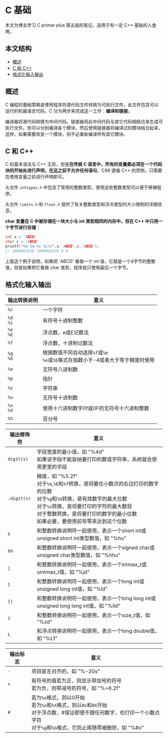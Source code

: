 # C 基础

本文为博主学习 C primer plus 第五版的笔记，适用于有一定 C++ 基础的人食用。

## 本文结构

* [概述](#overview)
* [C 和 C++](#c_and_c++)
* [格式化输入输出](#scanf_and_printf)

<h2 id="overview">概述</h2>

C 编程的基础策略是使用程序将源代码文件转换为可执行文件，此文件包含可以运行的机器语言代码。C 分为两步来完成这一工作：**编译和链接**。

编译器将源代码转换为中间代码，链接器将此中间代码与其它代码相结合来生成可执行文件。你可以分别编译各个模块，然后使用链接器将编译过的模块结合起来，这样，如果需要改变一个模块，则不必重新编译所有其它模块。

<h2 id="c_and_c++">C 和 C++</h2>

C 的基本语法与 C++ 无异，但是**在传统 C 语言中，所有的变量都必须在一个代码块的开始处进行声明，在这之前不允许任何语句**，C99 遵循 C++ 的惯例，只需要在使用变量之前进行声明即可。

头文件 `inttypes.h` 中包含了常用的整数类型，使用这些整数类型可以便于移植程序。

头文件 `limits.h` 和 `float.h` 提供了有关整数类型和浮点类型的大小限制的详细信息。

**char 变量在 C 中被存储在一块大小与 int 类型相同的内存中，但在 C++ 中只用一个字节进行存储**：

```c
int x = 'ABCD'
char c = 'ABCD'
printf("%d %d %c %c\n",x,'ABCD',c,'ABCD');
// 1094861636 1094861636 D D
```

上面这个例子说明，如果把 'ABCD' 看做一个 int 值，它就是一个4字节的整数值，但是如果把它看做 char 类型，程序就只使用最后一个字节。

<h2 id="scanf_and_printf">格式化输入输出</h2>

输出转换说明 | 意义
----------- | -----------------------------------------
`%c` | 一个字符
`%d` <br> `%i` | 有符号十进制整数
`%e` <br> `%E` | 浮点数，e或E记数法
`%f` | 浮点数，十进制记数法
`%g` <br> `%G` | 根据数值不同自动选择`%f`或`%e` <br> `%e`或`%E`格式在指数小于-4或者大于等于精度时使用
`%o` | 无符号八进制数
`%p` | 指针
`%s` | 字符串
`%u` | 无符号十进制数
`%x` <br> `%X` | 使用十六进制数字0f或0F的无符号十六进制整数
`%%` | 百分号

输出修饰符 | 意义
--------- | ----
`digit(s)` | 字段宽度的最小值，如 "%4d" <br> 如果该字段不能容纳要打印的数或字符串，系统就会使用更宽的字段
`.digit(s)` | 精度，如 "%5.2f" <br> 对于`%e`,`%E`和`%f`转换，是将要在小数点的右边打印的数字的位数 <br> 对于`%g`和`%G`转换，是有效数字的最大位数 <br> 对于`%s`转换，是将要打印的字符的最大数目 <br> 对于整数转换，是将要打印的数字的最小位数 <br> 如果必要，要使用前导零来达到这个位数
`h` | 和整数转换说明符一起使用，表示一个short int或unsigned short int类型数值，如 "%hu"
`hh` | 和整数转换说明符一起使用，表示一个signed char或unsigned char类型数值，如 "%hhu"
`j` | 和整数转换说明符一起使用，表示一个intmax_t或uintmax_t值，如 "%jd"
`l` | 和整数转换说明符一起使用，表示一个long int或unsigned long int值，如 "%ld"
`ll` | 和整数转换说明符一起使用，表示一个long long int或unsigned long long int值，如 "%lld"
`z` | 和整数转换说明符一起使用，表示一个size_t值，如 "%zd"
`L` | 和浮点转换说明符一起使用，表示一个long double值，如 "%Lf"

输出标志 | 意义
------- | ----
`-` | 项目是左对齐的，如 "%-20s"
`+` | 有符号的值若为正，则显示带加号的符号 <br> 若为负，则带减号的符号，如 "%+6.2f"
`#` | 若为`%o`格式，则以0开始 <br> 若为`%x`和`%X`格式，则以`0x`和`0X`开始 <br> 对于浮点数，#保证即使不跟任何数字，也打印一个小数点字符 <br> 对于`%g`和`%G`格式，它防止尾随零被删除，如 "%#o"